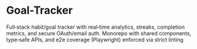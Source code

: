 # Goal-Tracker
Full‑stack habit/goal tracker with real‑time analytics, streaks, completion metrics, and secure OAuth/email auth. Monorepo with shared components, type‑safe APIs, and e2e coverage (Playwright) enforced via strict linting
